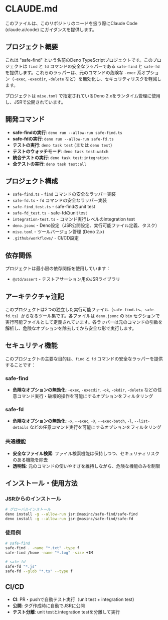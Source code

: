 # CLAUDE.md

このファイルは、このリポジトリのコードを扱う際にClaude Code (claude.ai/code)
にガイダンスを提供します。

## プロジェクト概要

これは "safe-find" という名前のDeno
TypeScriptプロジェクトです。このプロジェクトは `find` と `fd`
コマンドの安全なラッパーである `safe-find` と `safe-fd`
を提供します。これらのラッパーは、元のコマンドの危険な `-exec`
系オプション（`-exec`, `-execdir`, `-delete`
など）を無効化し、セキュリティリスクを軽減します。

プロジェクトは `mise.toml` で指定されているDeno 2.xをランタイム管理に使用し、JSRで公開されています。

## 開発コマンド

- **safe-findの実行**: `deno run --allow-run safe-find.ts`
- **safe-fdの実行**: `deno run --allow-run safe-fd.ts`
- **テストの実行**: `deno task test` (または `deno test`)
- **テストのウォッチモード**: `deno task test:watch`
- **統合テストの実行**: `deno task test:integration`
- **全テストの実行**: `deno task test:all`

## プロジェクト構成

- `safe-find.ts` - `find` コマンドの安全なラッパー実装
- `safe-fd.ts` - `fd` コマンドの安全なラッパー実装
- `safe-find_test.ts` - safe-findのunit test
- `safe-fd_test.ts` - safe-fdのunit test
- `integration-test.ts` - コマンド実行レベルのintegration test
- `deno.jsonc` - Deno設定（JSR公開設定、実行可能ファイル定義、タスク）
- `mise.toml` - ツールバージョン管理 (Deno 2.x)
- `.github/workflows/` - CI/CD設定

## 依存関係

プロジェクトは最小限の依存関係を使用しています：

- `@std/assert` - テストアサーション用のJSRライブラリ

## アーキテクチャ注記

このプロジェクトは2つの独立した実行可能ファイル（`safe-find.ts`、`safe-fd.ts`）からなるツール集です。各ファイルは
`deno.jsonc` の `bin`
セクションで実行可能ファイルとして定義されています。各ラッパーは元のコマンドの引数を解析し、危険なオプションを除去してから安全な形で実行します。

## セキュリティ機能

このプロジェクトの主要な目的は、`find` と `fd`
コマンドの安全なラッパーを提供することです：

### safe-find
- **危険なオプションの無効化**: `-exec`, `-execdir`, `-ok`, `-okdir`, `-delete`
  などの任意コマンド実行・破壊的操作を可能にするオプションをフィルタリング

### safe-fd  
- **危険なオプションの無効化**: `-x`, `--exec`, `-X`, `--exec-batch`, `-l`, `--list-details`
  などの任意コマンド実行を可能にするオプションをフィルタリング

### 共通機能
- **安全なファイル検索**: ファイル検索機能は保持しつつ、セキュリティリスクのある機能を除去
- **透明性**: 元のコマンドの使いやすさを維持しながら、危険な機能のみを制限

## インストール・使用方法

### JSRからのインストール
```bash
# グローバルインストール
deno install -g --allow-run jsr:@masinc/safe-find/safe-find
deno install -g --allow-run jsr:@masinc/safe-find/safe-fd
```

### 使用例
```bash
# safe-find
safe-find . -name "*.txt" -type f
safe-find /home -name "*.log" -size +1M

# safe-fd
safe-fd "*.js"
safe-fd --glob "*.ts" --type f
```

## CI/CD

- **CI**: PR・pushで自動テスト実行（unit test + integration test）
- **公開**: タグ作成時に自動でJSRに公開
- **テスト分離**: unit testとintegration testを分離して実行
